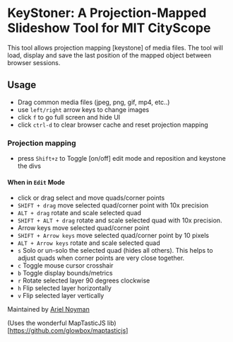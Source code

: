 # KeyStoner: A Projection-Mapped Slideshow Tool for MIT CityScope

This tool allows projection mapping [keystone] of media files. The tool will load, display and save the last position of the mapped object between browser sessions.

## Usage

- Drag common media files (jpeg, png, gif, mp4, etc..)
- use `left/right` arrow keys to change images
- click `f` to go full screen and hide UI
- click `ctrl-d` to clear browser cache and reset projection mapping

### Projection mapping

- press `Shift+z` to Toggle [on/off] edit mode and reposition and keystone the divs

#### When in `Edit` Mode

- click or drag select and move quads/corner points
- `SHIFT + drag` move selected quad/corner point with 10x precision
- `ALT + drag` rotate and scale selected quad
- `SHIFT + ALT + drag` rotate and scale selected quad with 10x precision.
- Arrow keys move selected quad/corner point
- `SHIFT + Arrow keys` move selected quad/corner point by 10 pixels
- `ALT + Arrow keys` rotate and scale selected quad
- `s` Solo or un-solo the selected quad (hides all others). This helps to adjust quads when corner points are very close together.
- `c` Toggle mouse cursor crosshair
- `b` Toggle display bounds/metrics
- `r` Rotate selected layer 90 degrees clockwise
- `h` Flip selected layer horizontally
- `v` Flip selected layer vertically

Maintained by [Ariel Noyman](http://arielnoyman.com)

(Uses the wonderful MapTasticJS lib)[https://github.com/glowbox/maptasticjs]

